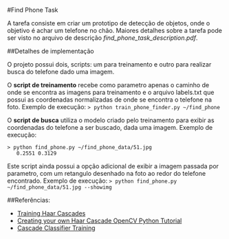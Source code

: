 #Find Phone Task

A tarefa consiste em criar um prototipo de detecção de objetos, onde o objetivo é achar um telefone no chão. Maiores detalhes sobre a tarefa pode ser visto no arquivo de descrição *find_phone_task_description.pdf*.

##Detalhes de implementação

O projeto possui dois, scripts: um para treinamento e outro para realizar busca do telefone dado uma imagem.

O **script de treinamento** recebe como parametro apenas o caminho de onde se encontra as imagens para treinamento e o arquivo labels.txt que possui as coordenadas normalizadas de onde se encontra o telefone na foto.
Exemplo de execução:
`> python train_phone_finder.py ~/find_phone`

O **script de busca** utiliza o modelo criado pelo treinamento para exibir as coordenadas do telefone a ser buscado, dada uma imagem.
Exemplo de execução:
```
> python find_phone.py ~/find_phone_data/51.jpg
   0.2551​ 0.3129
```

Este script ainda possui a opção adicional de exibir a imagem passada por parametro, com um retangulo desenhado na foto ao redor do telefone encontrado.
Exemplo de execução:
`> python find_phone.py ~/find_phone_data/51.jpg --showimg`


##Referências:
- [Training Haar Cascades](https://memememememememe.me/post/training-haar-cascades/)
- [Creating your own Haar Cascade OpenCV Python Tutorial](https://pythonprogramming.net/haar-cascade-object-detection-python-opencv-tutorial/)
- [Cascade Classifier Training](https://docs.opencv.org/2.4/doc/user_guide/ug_traincascade.html#cascade-classifier-training)